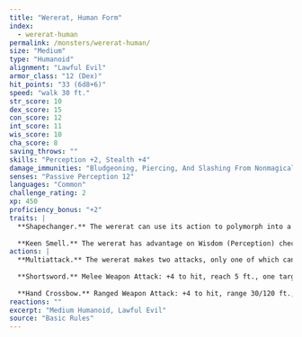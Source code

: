 ```yaml
---
title: "Wererat, Human Form"
index:
  - wererat-human
permalink: /monsters/wererat-human/
size: "Medium"
type: "Humanoid"
alignment: "Lawful Evil"
armor_class: "12 (Dex)"
hit_points: "33 (6d8+6)"
speed: "walk 30 ft."
str_score: 10
dex_score: 15
con_score: 12
int_score: 11
wis_score: 10
cha_score: 8
saving_throws: ""
skills: "Perception +2, Stealth +4"
damage_immunities: "Bludgeoning, Piercing, And Slashing From Nonmagical Weapons That Aren'T Silvered"
senses: "Passive Perception 12"
languages: "Common"
challenge_rating: 2
xp: 450
proficiency_bonus: "+2"
traits: |
  **Shapechanger.** The wererat can use its action to polymorph into a rat-humanoid hybrid or into a giant rat, or back into its true form, which is humanoid. Its statistics, other than its size, are the same in each form. Any equipment it is wearing or carrying isn't transformed. It reverts to its true form if it dies.
  
  **Keen Smell.** The wererat has advantage on Wisdom (Perception) checks that rely on smell.
actions: |
  **Multiattack.** The wererat makes two attacks, only one of which can be a bite.
  
  **Shortsword.** Melee Weapon Attack: +4 to hit, reach 5 ft., one target. Hit: 5 (1d6 + 2) piercing damage.
  
  **Hand Crossbow.** Ranged Weapon Attack: +4 to hit, range 30/120 ft., one target. Hit: 5 (1d6 + 2) piercing damage.
reactions: ""
excerpt: "Medium Humanoid, Lawful Evil"
source: "Basic Rules"
---
```

